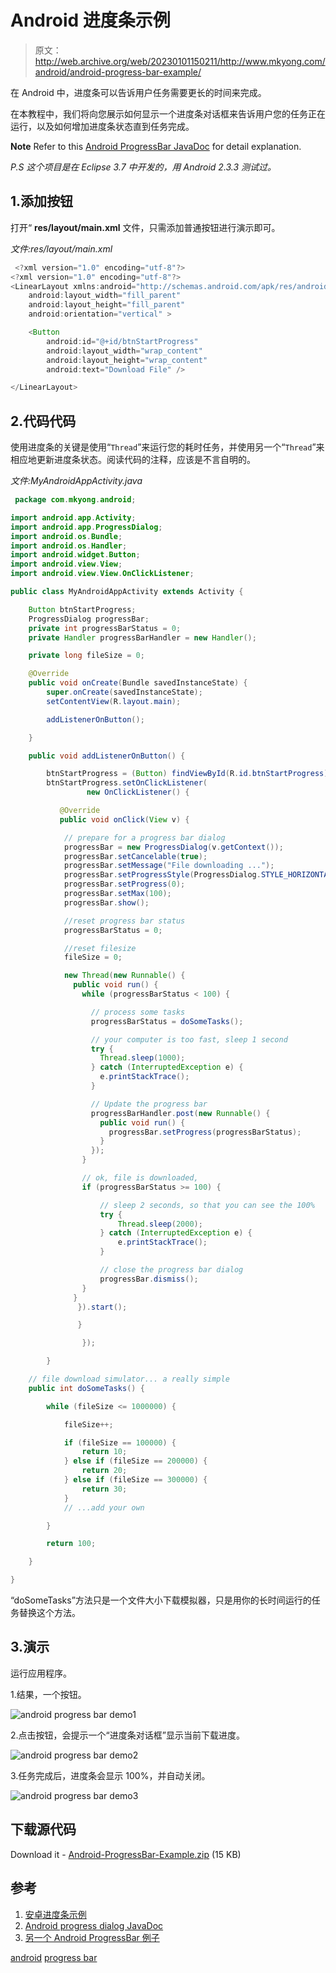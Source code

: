 # Android 进度条示例

> 原文：<http://web.archive.org/web/20230101150211/http://www.mkyong.com/android/android-progress-bar-example/>

在 Android 中，进度条可以告诉用户任务需要更长的时间来完成。

在本教程中，我们将向您展示如何显示一个进度条对话框来告诉用户您的任务正在运行，以及如何增加进度条状态直到任务完成。

**Note**
Refer to this [Android ProgressBar JavaDoc](http://web.archive.org/web/20190210022552/http://developer.android.com/reference/android/widget/ProgressBar.html) for detail explanation.

*P.S 这个项目是在 Eclipse 3.7 中开发的，用 Android 2.3.3 测试过。*

## 1.添加按钮

打开“ **res/layout/main.xml** 文件，只需添加普通按钮进行演示即可。

*文件:res/layout/main.xml*

```java
 <?xml version="1.0" encoding="utf-8"?>
<?xml version="1.0" encoding="utf-8"?>
<LinearLayout xmlns:android="http://schemas.android.com/apk/res/android"
    android:layout_width="fill_parent"
    android:layout_height="fill_parent"
    android:orientation="vertical" >

    <Button
        android:id="@+id/btnStartProgress"
        android:layout_width="wrap_content"
        android:layout_height="wrap_content"
        android:text="Download File" />

</LinearLayout> 
```

 ## 2.代码代码

使用进度条的关键是使用“`Thread`”来运行您的耗时任务，并使用另一个“`Thread`”来相应地更新进度条状态。阅读代码的注释，应该是不言自明的。

*文件:MyAndroidAppActivity.java*

```java
 package com.mkyong.android;

import android.app.Activity;
import android.app.ProgressDialog;
import android.os.Bundle;
import android.os.Handler;
import android.widget.Button;
import android.view.View;
import android.view.View.OnClickListener;

public class MyAndroidAppActivity extends Activity {

	Button btnStartProgress;
	ProgressDialog progressBar;
	private int progressBarStatus = 0;
	private Handler progressBarHandler = new Handler();

	private long fileSize = 0;

	@Override
	public void onCreate(Bundle savedInstanceState) {
		super.onCreate(savedInstanceState);
		setContentView(R.layout.main);

		addListenerOnButton();

	}

	public void addListenerOnButton() {

		btnStartProgress = (Button) findViewById(R.id.btnStartProgress);
		btnStartProgress.setOnClickListener(
                 new OnClickListener() {

		   @Override
		   public void onClick(View v) {

			// prepare for a progress bar dialog
			progressBar = new ProgressDialog(v.getContext());
			progressBar.setCancelable(true);
			progressBar.setMessage("File downloading ...");
			progressBar.setProgressStyle(ProgressDialog.STYLE_HORIZONTAL);
			progressBar.setProgress(0);
			progressBar.setMax(100);
			progressBar.show();

			//reset progress bar status
			progressBarStatus = 0;

			//reset filesize
			fileSize = 0;

			new Thread(new Runnable() {
			  public void run() {
				while (progressBarStatus < 100) {

				  // process some tasks
				  progressBarStatus = doSomeTasks();

				  // your computer is too fast, sleep 1 second
				  try {
					Thread.sleep(1000);
				  } catch (InterruptedException e) {
					e.printStackTrace();
				  }

				  // Update the progress bar
				  progressBarHandler.post(new Runnable() {
					public void run() {
					  progressBar.setProgress(progressBarStatus);
					}
				  });
				}

				// ok, file is downloaded,
				if (progressBarStatus >= 100) {

					// sleep 2 seconds, so that you can see the 100%
					try {
						Thread.sleep(2000);
					} catch (InterruptedException e) {
						e.printStackTrace();
					}

					// close the progress bar dialog
					progressBar.dismiss();
				}
			  }
		       }).start();

	           }

                });

        }

	// file download simulator... a really simple
	public int doSomeTasks() {

		while (fileSize <= 1000000) {

			fileSize++;

			if (fileSize == 100000) {
				return 10;
			} else if (fileSize == 200000) {
				return 20;
			} else if (fileSize == 300000) {
				return 30;
			}
			// ...add your own

		}

		return 100;

	}

} 
```

“doSomeTasks”方法只是一个文件大小下载模拟器，只是用你的长时间运行的任务替换这个方法。

 ## 3.演示

运行应用程序。

1.结果，一个按钮。

![android progress bar demo1](img/d0129d436368272cd7c1c2cbf7f3c2e1.png "android-progressbar-demo1")

2.点击按钮，会提示一个“进度条对话框”显示当前下载进度。

![android progress bar demo2](img/d80921c5c3ead8693927bc979b75454f.png "android-progressbar-demo2")

3.任务完成后，进度条会显示 100%，并自动关闭。

![android progress bar demo3](img/ab100c130ad3a2772061ac009926e89f.png "android-progressbar-demo3")

## 下载源代码

Download it - [Android-ProgressBar-Example.zip](http://web.archive.org/web/20190210022552/http://www.mkyong.com/wp-content/uploads/2011/12/Android-ProgressBar-Example.zip) (15 KB)

## 参考

1.  [安卓进度条示例](http://web.archive.org/web/20190210022552/http://developer.android.com/reference/android/widget/ProgressBar.html)
2.  [Android progress dialog JavaDoc](http://web.archive.org/web/20190210022552/http://developer.android.com/reference/android/app/ProgressDialog.html)
3.  [另一个 Android ProgressBar 例子](http://web.archive.org/web/20190210022552/http://huuah.com/android-progress-bar-and-thread-updating/)

[android](http://web.archive.org/web/20190210022552/http://www.mkyong.com/tag/android/) [progress bar](http://web.archive.org/web/20190210022552/http://www.mkyong.com/tag/progress-bar/)







